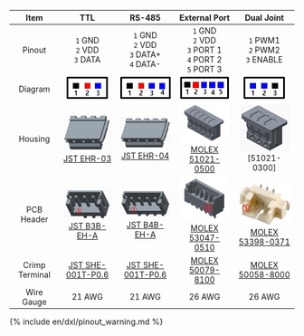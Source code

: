 
|Item|TTL|RS-485|External Port|Dual Joint|
|:---:|:---:|:---:|:---:|:---:|
|Pinout|`1` GND<br>`2` VDD<br>`3` DATA|`1` GND<br>`2` VDD<br>`3` DATA+<br>`4` DATA-|`1` GND<br>`2` VDD<br>`3` PORT 1<br>`4` PORT 2<br>`5` PORT 3|`1` PWM1<br>`2` PWM2<br>`3` ENABLE|
|Diagram|![](/assets/images/dxl/jst_b3beha_diagram.png)|![](/assets/images/dxl/jst_b4beha_diagram.png)|![](/assets/images/dxl/molex_5304705_diagram.png)|![](/assets/images/dxl/molex_588988000_diagram.png)|
|Housing|![](/assets/images/dxl/JST_EHR-3.png)<br />[JST EHR-03]|![](/assets/images/dxl/JST_EHR-4.png)<br />[JST EHR-04]|![](/assets/images/dxl/molex_510210500.png)<br />[MOLEX 51021-0500]|![](/assets/images/dxl/molex_510210300.png)<br />[51021-0300]|
|PCB Header|![](/assets/images/dxl/JST_B3B_EH-A.png)<br />[JST B3B-EH-A]|![](/assets/images/dxl/JST_B4B-EH-A.png)<br />[JST B4B-EH-A]|![](/assets/images/dxl/molex_530470510.png)<br />[MOLEX 53047-0510]|![](/assets/images/dxl/molex_533980371.png)<br />[MOLEX 53398-0371]|
|Crimp Terminal|[JST SHE-001T-P0.6]|[JST SHE-001T-P0.6]|[MOLEX 50079-8100]|[MOLEX 50058-8000]|
|Wire Gauge|21 AWG|21 AWG|26 AWG|26 AWG|

{% include en/dxl/pinout_warning.md %}

[JST EHR-03]: http://www.jst-mfg.com/product/pdf/eng/eEH.pdf
[JST EHR-04]: http://www.jst-mfg.com/product/pdf/eng/eEH.pdf
[JST B3B-EH-A]: http://www.jst-mfg.com/product/pdf/eng/eEH.pdf
[JST B4B-EH-A]: http://www.jst-mfg.com/product/pdf/eng/eEH.pdf
[JST SHE-001T-P0.6]: http://www.jst-mfg.com/product/pdf/eng/eEH.pdf
[MOLEX 51021-0500]: http://www.molex.com/molex/products/datasheet.jsp?part=active/0510210500_CRIMP_HOUSINGS.xml
[MOLEX 53047-0510]: http://www.molex.com/molex/products/datasheet.jsp?part=active/0530470510_PCB_HEADERS.xml
[MOLEX 50079-8100]: http://www.molex.com/molex/products/datasheet.jsp?part=active/0500798100_CRIMP_TERMINALS.xml
[MOLEX 53398-0371]: https://uk.farnell.com/molex/53398-0371/header-smt-vertical-1-25mm-3way/dp/1125353
[MOLEX 51021-0300]: https://www.korean.molex.com/molex/products/datasheet.jsp?part=active/0510210300_CRIMP_HOUSINGS.xml
[MOLEX 50058-8000]: https://www.korean.molex.com/molex/products/datasheet.jsp?part=active/0500588000_CRIMP_TERMINALS.xml
